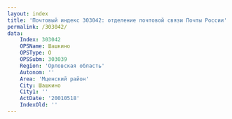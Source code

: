 ```yaml
---
layout: index
title: 'Почтовый индекс 303042: отделение почтовой связи Почты России'
permalink: /303042/
data:
    Index: 303042
    OPSName: Шашкино
    OPSType: О
    OPSSubm: 303039
    Region: 'Орловская область'
    Autonom: ''
    Area: 'Мценский район'
    City: Шашкино
    City1: ''
    ActDate: '20010518'
    IndexOld: ''
---
```

